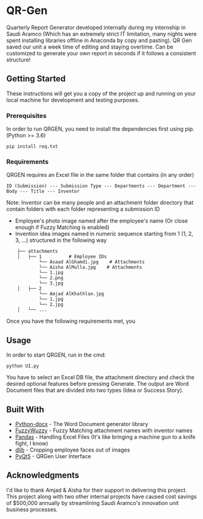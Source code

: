 # QR-Gen

Quarterly Report Generator developed internally during my internship in Saudi Aramco (Which has an extremely strict IT limitation, many nights were spent installing libraries offline in Anaconda by copy and pasting). QR Gen saved our unit a week time of editing and staying overtime. Can be customized to generate your own report in seconds if it follows a consistent structure!

## Getting Started

These instructions will get you a copy of the project up and running on your local machine for development and testing purposes.

### Prerequisites

In order to run QRGEN, you need to install the dependencies first using pip. (Python >= 3.6)
```
pip install req.txt
```

### Requirements

QRGEN requires an Excel file in the same folder that contains (in any order) 
```
ID (Submission) --- Submission Type --- Departments --- Department --- Body --- Title --- Inventor
```
Note: Inventor can be many people
and an attachment folder directory that contain folders with each folder representing a submission ID
* Employee's photo image named after the employee's name (Or close enough if Fuzzy Matching is enabled)
* Invention idea images named in numeric sequence starting from 1 (1, 2, 3, ...)
structured in the following way
```
    ├── attachments                 
    │   ├── 1          # Employee IDs
            └── Asaad AlGhamdi.jpg    # Attachments
            └── Aisha AlMulla.jpg    # Attachments
            └── 1.jpg
            └── 2.png
            └── 3.jpg
    │   ├── 2
            └── Amjad AlKhathlan.jpg 
            └── 1.jpg 
            └── 2.jpg 
    │   └── ...                
```

Once you have the following requirements met, you 


## Usage

In order to start QRGEN, run in the cmd:
```
python UI.py
```

You have to select an Excel DB file, the attachment directory and check the desired optional features before pressing Generate. The output are Word Document files that are divided into two types (Idea or Success Story).
## Built With

* [Python-docx](https://python-docx.readthedocs.io/en/latest/) - The Word Document generator library
* [FuzzyWuzzy](https://pypi.org/project/fuzzywuzzy/) - Fuzzy Matching attachment names with inventor names
* [Pandas](https://pypi.org/project/pandas/) - Handling Excel Files (It's like bringing a machine gun to a knife fight, I know)
* [dlib](https://pypi.org/project/dlib/) - Cropping employee faces out of images
* [PyQt5](https://pypi.org/project/PyQt5/) - QRGen User Interface

## Acknowledgments

I'd like to thank Amjad & Aisha for their support in delivering this project. This project along with two other internal projects have caused cost savings of $500,000 annually by streamlining Saudi Aramco's innovation unit business processes.

